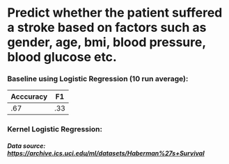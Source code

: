 # Predict whether the patient suffered a stroke based on factors such as gender, age, bmi, blood pressure, blood glucose etc.
 
### Baseline using Logistic Regression (10 run average): 
| Acccuracy | F1  |
|-----------|-----|
| .67       | .33 |
  
  
### Kernel Logistic Regression: 

  
  
##### Data source: https://archive.ics.uci.edu/ml/datasets/Haberman%27s+Survival

